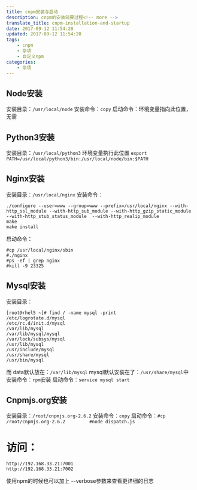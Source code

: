 ```yaml
---
title: cnpm安装与启动
description: cnpm的安装简要过程<!-- more -->
translate_title: cnpm-installation-and-startup
date: 2017-09-12 11:54:20
updated: 2017-09-12 11:54:20
tags: 
    - cnpm 
    - 杂项
    - 自定义npm
categories:
    - 杂项
---
```



## Node安装
安装目录：`/usr/local/node`
安装命令：`copy`
启动命令：环境变量指向此位置，无需

## Python3安装
安装目录：`/usr/local/python3`
环境变量执行此位置 `export PATH=/usr/local/python3/bin:/usr/local/node/bin:$PATH`

## Nginx安装
安装目录：`/usr/local/nginx`
安装命令：
```
./configure --user=www --group=www --prefix=/usr/local/nginx --with-http_ssl_module --with-http_sub_module --with-http_gzip_static_module --with-http_stub_status_module  --with-http_realip_module
make
make install
```
启动命令：
```
#cp /usr/local/nginx/sbin         
#./nginx
#ps -ef | grep nginx          
#kill -9 23325
```


## Mysql安装

安装目录：
```
[root@rhel5 ~]# find / -name mysql -print
/etc/logrotate.d/mysql
/etc/rc.d/init.d/mysql
/var/lib/mysql
/var/lib/mysql/mysql
/var/lock/subsys/mysql
/usr/lib/mysql
/usr/include/mysql
/usr/share/mysql
/usr/bin/mysql
```
而 data默认放在：`/var/lib/mysql`
mysql默认安装在了：`/usr/share/mysql`中
安装命令：`rpm`安装
启动命令：`service mysql start`


## Cnpmjs.org安装

安装目录：`/root/cnpmjs.org-2.6.2`
安装命令：`copy`
启动命令：`#cp /root/cnpmjs.org-2.6.2         #node dispatch.js`


# 访问：
```
http://192.168.33.21:7001
http://192.168.33.21:7002
```

使用npm的时候也可以加上 --verbose参数来查看更详细的日志
